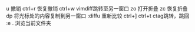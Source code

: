 u 撤销
ctrl+r 恢复撤销
ctrl+w vimdiff跳转至另一窗口 
zo 打开折叠
zc 恢复折叠
dp 将光标处的内容复制到另一窗口
:diffu 重新比较
ctrl+] ctrl+t ctag跳转，跳回
:e . 浏览当前文件夹
